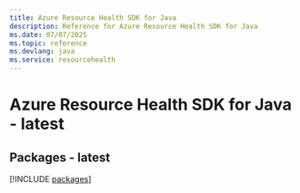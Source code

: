 ```yaml
---
title: Azure Resource Health SDK for Java
description: Reference for Azure Resource Health SDK for Java
ms.date: 07/07/2025
ms.topic: reference
ms.devlang: java
ms.service: resourcehealth
---
```

# Azure Resource Health SDK for Java - latest
## Packages - latest
[!INCLUDE [packages](resource-health-index.md)]